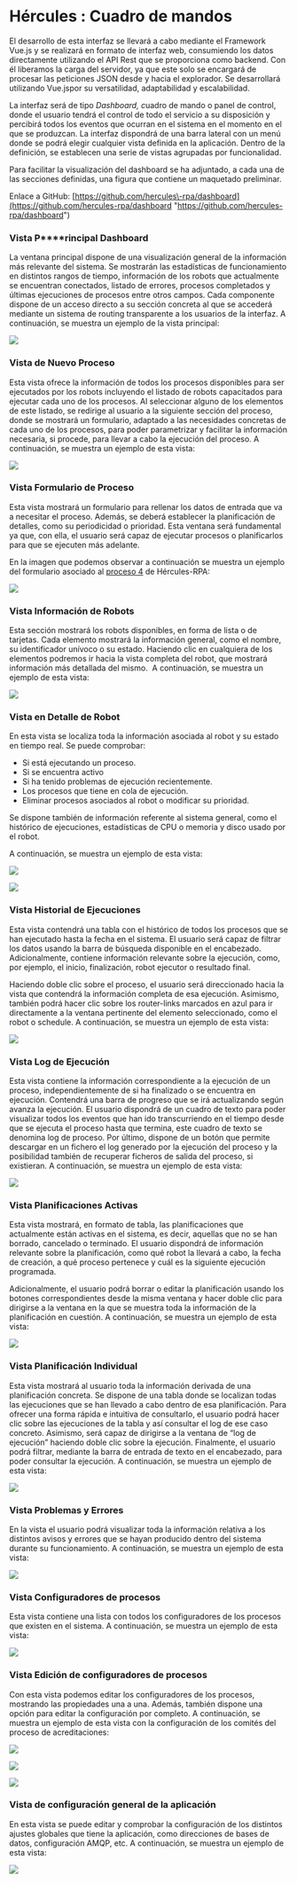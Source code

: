 # Hércules : Cuadro de mandos



El desarrollo de esta interfaz se llevará a cabo mediante el Framework Vue.js y se realizará en formato de interfaz web, consumiendo los datos directamente utilizando el API Rest que se proporciona como backend. Con él liberamos la carga del servidor, ya que este solo se encargará de procesar las peticiones JSON desde y hacia el explorador. Se desarrollará utilizando Vue.jspor su versatilidad, adaptabilidad y escalabilidad.

La interfaz será de tipo *Dashboard, c*uadro de mando o panel de control, donde el usuario tendrá el control de todo el servicio a su disposición y percibirá todos los eventos que ocurran en el sistema en el momento en el que se produzcan. La interfaz dispondrá de una barra lateral con un menú donde se podrá elegir cualquier vista definida en la aplicación. Dentro de la definición, se establecen una serie de vistas agrupadas por funcionalidad.

Para facilitar la visualización del dashboard se ha adjuntado, a cada una de las secciones definidas, una figura que contiene un maquetado preliminar.

Enlace a GitHub: [https://github.com/hercules\-rpa/dashboard](https://github.com/hercules-rpa/dashboard "https://github.com/hercules-rpa/dashboard")

### **Vista** **P****rincipal** **Dashboard**

La ventana principal dispone de una visualización general de la información más relevante del sistema. Se mostrarán las estadísticas de funcionamiento en distintos rangos de tiempo, información de los robots que actualmente se encuentran conectados, listado de errores, procesos completados y últimas ejecuciones de procesos entre otros campos. Cada componente dispone de un acceso directo a su sección concreta al que se accederá mediante un sistema de routing transparente a los usuarios de la interfaz. A continuación, se muestra un ejemplo de la vista principal:

![](/attachments/598147510/598148056.png)

### **Vista de Nuevo Proceso**

Esta vista ofrece la información de todos los procesos disponibles para ser ejecutados por los robots incluyendo el listado de robots capacitados para ejecutar cada uno de los procesos. Al seleccionar alguno de los elementos de este listado, se redirige al usuario a la siguiente sección del proceso, donde se mostrará un formulario, adaptado a las necesidades concretas de cada uno de los procesos, para poder parametrizar y facilitar la información necesaria, si procede, para llevar a cabo la ejecución del proceso. A continuación, se muestra un ejemplo de esta vista:

![](/attachments/598147510/598148055.png)

### Vista Formulario de Proceso

Esta vista mostrará un formulario para rellenar los datos de entrada que va a necesitar el proceso. Además, se deberá establecer la planificación de detalles, como su periodicidad o prioridad. Esta ventana será fundamental ya que, con ella, el usuario será capaz de ejecutar procesos o planificarlos para que se ejecuten más adelante.

En la imagen que podemos observar a continuación se muestra un ejemplo del formulario asociado al [proceso 4](/hercules/rpa/modulo-de-automatizacion-y-gestion/analisis-y-procesos/proceso-4-sistemas-inteligentes-de-encaje-entre-convocatorias-e-investigadores/index.md "/hercules/rpa/modulo-de-automatizacion-y-gestion/analisis-y-procesos/proceso-4-sistemas-inteligentes-de-encaje-entre-convocatorias-e-investigadores/index.md") de Hércules\-RPA:

  


![](/attachments/598147510/598148054.png)

### Vista Información de Robots

Esta sección mostrará los robots disponibles, en forma de lista o de tarjetas. Cada elemento mostrará la información general, como el nombre, su identificador unívoco o su estado. Haciendo clic en cualquiera de los elementos podremos ir hacia la vista completa del robot, que mostrará información más detallada del mismo.  A continuación, se muestra un ejemplo de esta vista:

![](/attachments/598147510/598148068.png)

### Vista en Detalle de Robot

En esta vista se localiza toda la información asociada al robot y su estado en tiempo real. Se puede comprobar:

* Si está ejecutando un proceso.
* Si se encuentra activo
* Si ha tenido problemas de ejecución recientemente.
* Los procesos que tiene en cola de ejecución.
* Eliminar procesos asociados al robot o modificar su prioridad.

Se dispone también de información referente al sistema general, como el histórico de ejecuciones, estadísticas de CPU o memoria y disco usado por el robot.

A continuación, se muestra un ejemplo de esta vista:

  


![](/attachments/598147510/622952452.png)

![](/attachments/598147510/598148066.png)

  


### Vista Historial de Ejecuciones

Esta vista contendrá una tabla con el histórico de todos los procesos que se han ejecutado hasta la fecha en el sistema. El usuario será capaz de filtrar los datos usando la barra de búsqueda disponible en el encabezado. Adicionalmente, contiene información relevante sobre la ejecución, como, por ejemplo, el inicio, finalización, robot ejecutor o resultado final.

Haciendo doble clic sobre el proceso, el usuario será direccionado hacia la vista que contendrá la información completa de esa ejecución. Asimismo, también podrá hacer clic sobre los router\-links marcados en azul para ir directamente a la ventana pertinente del elemento seleccionado, como el robot o schedule. A continuación, se muestra un ejemplo de esta vista:

![](/attachments/598147510/598148065.png)

### Vista Log de Ejecución

Esta vista contiene la información correspondiente a la ejecución de un proceso, independientemente de si ha finalizado o se encuentra en ejecución. Contendrá una barra de progreso que se irá actualizando según avanza la ejecución. El usuario dispondrá de un cuadro de texto para poder visualizar todos los eventos que han ido transcurriendo en el tiempo desde que se ejecuta el proceso hasta que termina, este cuadro de texto se denomina log de proceso. Por último, dispone de un botón que permite descargar en un fichero el log generado por la ejecución del proceso y la posibilidad también de recuperar ficheros de salida del proceso, si existieran. A continuación, se muestra un ejemplo de esta vista:

![](/attachments/598147510/598148064.png)

### Vista Planificaciones Activas

Esta vista mostrará, en formato de tabla, las planificaciones que actualmente están activas en el sistema, es decir, aquellas que no se han borrado, cancelado o terminado. El usuario dispondrá de información relevante sobre la planificación, como qué robot la llevará a cabo, la fecha de creación, a qué proceso pertenece y cuál es la siguiente ejecución programada.

Adicionalmente, el usuario podrá borrar o editar la planificación usando los botones correspondientes desde la misma ventana y hacer doble clic para dirigirse a la ventana en la que se muestra toda la información de la planificación en cuestión. A continuación, se muestra un ejemplo de esta vista:

![](/attachments/598147510/598148063.png)

### Vista Planificación Individual

Esta vista mostrará al usuario toda la información derivada de una planificación concreta. Se dispone de una tabla donde se localizan todas las ejecuciones que se han llevado a cabo dentro de esa planificación. Para ofrecer una forma rápida e intuitiva de consultarlo, el usuario podrá hacer clic sobre las ejecuciones de la tabla y así consultar el log de ese caso concreto. Asimismo, será capaz de dirigirse a la ventana de “log de ejecución” haciendo doble clic sobre la ejecución. Finalmente, el usuario podrá filtrar, mediante la barra de entrada de texto en el encabezado, para poder consultar la ejecución. A continuación, se muestra un ejemplo de esta vista: 

![](/attachments/598147510/598148062.png)

  


### Vista Problemas y Errores

En la vista el usuario podrá visualizar toda la información relativa a los distintos avisos y errores que se hayan producido dentro del sistema durante su funcionamiento. A continuación, se muestra un ejemplo de esta vista:

![](/attachments/598147510/598148061.png)

### Vista Configuradores de procesos

Esta vista contiene una lista con todos los configuradores de los procesos que existen en el sistema. A continuación, se muestra un ejemplo de esta vista:

![](/attachments/598147510/598148060.png)

### Vista Edición de configuradores de procesos

Con esta vista podemos editar los configuradores de los procesos, mostrando las propiedades una a una. Además, también dispone una opción para editar la configuración por completo. A continuación, se muestra un ejemplo de esta vista con la configuración de los comités del proceso de acreditaciones:

![](/attachments/598147510/598148059.png)

![](/attachments/598147510/598148877.png)

![](/attachments/598147510/598148876.png)

### Vista de configuración general de la aplicación

En esta vista se puede editar y comprobar la configuración de los distintos ajustes globales que tiene la aplicación, como direcciones de bases de datos, configuración AMQP, etc. A continuación, se muestra un ejemplo de esta vista:

![](/attachments/598147510/598148058.png)

  


  


  


  





